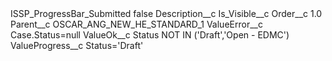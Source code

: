 <?xml version="1.0" encoding="UTF-8"?>
<CustomMetadata xmlns="http://soap.sforce.com/2006/04/metadata" xmlns:xsi="http://www.w3.org/2001/XMLSchema-instance" xmlns:xsd="http://www.w3.org/2001/XMLSchema">
    <label>ISSP_ProgressBar_Submitted</label>
    <protected>false</protected>
    <values>
        <field>Description__c</field>
        <value xsi:nil="true"/>
    </values>
    <values>
        <field>Is_Visible__c</field>
        <value xsi:nil="true"/>
    </values>
    <values>
        <field>Order__c</field>
        <value xsi:type="xsd:double">1.0</value>
    </values>
    <values>
        <field>Parent__c</field>
        <value xsi:type="xsd:string">OSCAR_ANG_NEW_HE_STANDARD_1</value>
    </values>
    <values>
        <field>ValueError__c</field>
        <value xsi:type="xsd:string">Case.Status=null</value>
    </values>
    <values>
        <field>ValueOk__c</field>
        <value xsi:type="xsd:string">Status NOT IN (&apos;Draft&apos;,&apos;Open - EDMC&apos;)</value>
    </values>
    <values>
        <field>ValueProgress__c</field>
        <value xsi:type="xsd:string">Status=&apos;Draft&apos;</value>
    </values>
</CustomMetadata>
